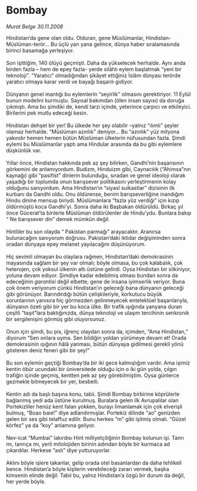 # Bombay

*Murat Belge 30.11.2008*

<div class="taraf_structure_2col_1zq">
<div class="margen_n">



 <p>Hindistan’da gene olan oldu. Olduran, gene Müslümanlar, Hindistan-Müslüman-terör... Bu üçlü yan yana gelince, dünya haber sıralamasında birinci basamağa yerleşiyor. <br/><br/>Son işittiğim, 140 ölüyü geçmişti. Daha da yükselecek herhalde. Aynı anda birden fazla – hem de epey fazla- yerde silâhlı eylem başlatmak “yeni bir teknoloji”. “Yaratıcı” olmadığından şikâyet ettiğiniz İslâm dünyası terörde yaratıcı olmaya karar verdi ve bayağı başarılı gidiyor. <br/><br/>Dünyanın genel mantığı bu eylemlerin “seyirlik” olmasını gerektiriyor. 11 Eylül bunun modelini kurmuştu. Sayısal bakımdan (ölen insan sayısı) da doruğa çıkmıştı. Ama bu şimdiki de, kendi tarzı içinde, yeterince çarpıcı ve etkileyici. Birilerini pek mutlu edeceği kesin. <br/><br/>Hindistan dehşet bir yer! Bu ülkede her şey olabilir –yalnız “ılımlı” şeyler olamaz herhalde. “Müslüman azınlık” deniyor... Bu “azınlık” yüz milyona yakındır hemen hemen bütün Müslüman ülkelerin nüfusundan fazla. Şimdi eylemi bu Müslümanlar yaptı ama Hindular arasında da bu gibi eylemlere düşkünlük var. <br/><br/>Yıllar önce, Hindistan hakkında pek az şey bilirken, Gandhi’nin başarısının görkemini de anlamıyordum. Budizm, Hinduizm gibi, Caynacılık (“Ahimsa”nın kaynağı) gibi “pasifist” dinlerin bulunduğu, sıradan ve genel ideoloji olarak yaşadığı bir toplumda onun barışsever politikasını yerleştirmenin kolay olduğunu sanıyordum. Ama Hindistan’ın “siyasî suikastlar” dizisinin ilk kurbanı da Gandhi oldu. Onu öldürense, benim barışseverliğine inandığım Hindu dinine mensup biriydi. Müslümanlara “fazla yüz verdiği” için kızıp öldürmüştü koca Gandhi’yi. Sonra daha iki Başbakan öldürüldü. Birkaç yıl önce Gücerat’ta binlerle Müslüman öldürülenler de Hindu’ydu. Bunlara bakıp “ Ne barışsever din” demek mümkün değil. <br/><br/>Hintliler bu son olayda “ Pakistan parmağı” arayacaktır. Aranırsa bulunacağını sanıyorum doğrusu. Pakistan’daki iktidar değişiminden sonra oradan dünyaya epey melanet yayılacağını düşünüyorum. <br/><br/>Hiç sevimli olmayan bu olaylara rağmen, Hindistan’daki demokrasinin mayasında sağlam bir şey var olmalı; böyle olmasa, bu çok kalabalık, çok heterojen, çok yoksul ülkenin altı üstüne gelirdi. Oysa Hindistan bir silkiniyor, yoluna devam ediyor. Şimdiye kadar edebilmiş olması bundan sonra da edeceğinin <i>garantisi</i> değil elbette; gene de insana iyimserlik veriyor. Buna çok önem veriyorum çünkü Hindistan’ın geleceği bana dünyanın geleceği gibi görünüyor. Barındırdığı bütün çelişkileriyle, korkutucu büyük sorunlarının yanısıra hiç görmezden gelinmeyecek entelektüel başarılarıyla, dünyanın özeti gibi bir yer bu koca ülke. Bir trafik ışığında yanyana duran çeşitli “taşıt”lara baktığınızda, dünya teknoloji ve ulaşım tercihinin senkronik bir sergilenişini görmüş gibi oluyorsunuz. <br/><br/>Onun için şimdi, bu pis, iğrenç olaydan sonra da, içimden, “Ama Hindistan,” diyorum “Sen onlara uyma. Sen bildiğin yoldan yürümeye devam et! Orada demokrasinin ışığının hâlâ yanması, bütün dünyaya gidilmesi gerekli yönü gösteren deniz feneri gibi bir şey!” <br/><br/>Bu son eylemin geçtiği Bombay’da bir iki gece kalmışlığım vardır. Ama işimiz kentin öbür ucundaki bir üniversitede olduğu için o iki gün yolda, çılgın trafiğin içinde geçmiş, kentten pek az şey görebilmiştim. Oysa günlerce gezmekle bitmeyecek bir yer, besbelli. <br/><br/>Kentin adı da başlı başına konu, tabii. Şimdi Bombay birbirine köprülerle bağlanmış yedi ada üstüne kurulmuş. Buralara gelen ilk Avrupalılar olan Portekizliler henüz kent falan yokken, burayı limanlamak için çok elverişli bulmuş, “Boao baie!” diye adlandırmışlar. Portekiz dilinde “ao” genizden gelen bir ses gibi telaffuz edilir. Bunu herkes “m” gibi işitmiş olmalı. “Güzel körfez” ya da “koy” anlamına geliyor. <br/><br/>Nev-icat “Mumbai” lakırdısı Hint milliyetçiliğinin Bombay kolunun işi. Tanrı mı, tanrıça mı, yerli mitolojiden birinin adından böyle bir kurmaca ad çıkardılar. Herkese “aslı” diye yutturuyorlar. <br/><br/>Aklını böyle işlere takanlar, gelip orada otel basanlardan da daha tehlikeli bence. Hindistan’a böyle kişilerin verebileceği zararı vermek, başka kimsenin elinde değil. Tabii bu, yalnız Hindistan’a özgü bir durum da değil, her yerde böyle.</p>

<br/>


<div id="taraf_not">
</div>

</div>


</div>
